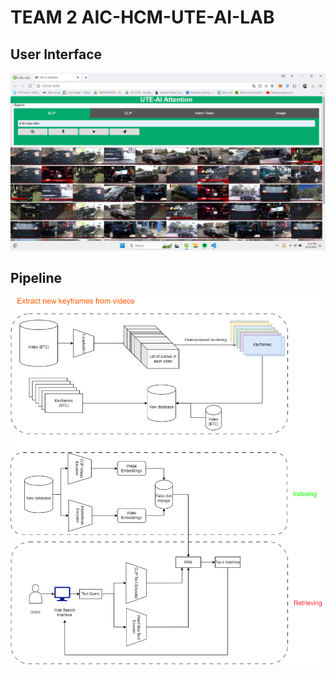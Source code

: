 # TEAM 2 AIC-HCM-UTE-AI-LAB
## User Interface
![web](/img/web.png)
## Pipeline
![pineline](/img/pineline.png)
